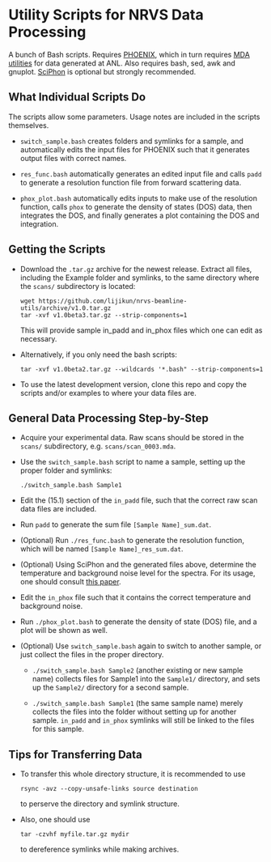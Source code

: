 # Utility Scripts for NRVS Data Processing

A bunch of Bash scripts. Requires [PHOENIX](https://www.nrixs.com/products.html), which in turn requires [MDA utilities](https://epics.anl.gov/bcda/mdautils/) for data generated at ANL. Also requires bash, sed, awk and gnuplot. [SciPhon](https://originslab.uchicago.edu/Software-and-Facilities) is optional but strongly recommended.

## What Individual Scripts Do

The scripts allow some parameters. Usage notes are included in the scripts themselves.

* `switch_sample.bash` creates folders and symlinks for a sample, and automatically edits the input files for PHOENIX such that it generates output files with correct names.

* `res_func.bash` automatically generates an edited input file and calls `padd` to generate a resolution function file from forward scattering data.

* `phox_plot.bash` automatically edits inputs to make use of the resolution function, calls `phox` to generate the density of states (DOS) data, then integrates the DOS, and finally generates a plot containing the DOS and integration.

## Getting the Scripts

* Download the `.tar.gz` archive for the newest release. Extract all files, including the Example folder and symlinks, to the same directory where the `scans/` subdirectory is located:

    ```
    wget https://github.com/lijikun/nrvs-beamline-utils/archive/v1.0.tar.gz
    tar -xvf v1.0beta3.tar.gz --strip-components=1
    ```
    
  This will provide sample in_padd and in_phox files which one can edit as necessary.
  
* Alternatively, if you only need the bash scripts:

    ```tar -xvf v1.0beta2.tar.gz --wildcards '*.bash" --strip-components=1```
    
* To use the latest development version, clone this repo and copy the scripts and/or examples to where your data files are.

## General Data Processing Step-by-Step

* Acquire your experimental data. Raw scans should be stored in the `scans/` subdirectory, e.g. `scans/scan_0003.mda`.

* Use the `switch_sample.bash` script to name a sample, setting up the proper folder and symlinks:

    ```./switch_sample.bash Sample1```

* Edit the (15.1) section of the `in_padd` file, such that the correct raw scan data files are included.

* Run `padd` to generate the sum file `[Sample Name]_sum.dat`.

* (Optional) Run `./res_func.bash` to generate the resolution function, which will be named `[Sample Name]_res_sum.dat`.

* (Optional) Using SciPhon and the generated files above, determine the temperature and background noise level for the spectra. For its usage, one should consult [this paper](https://journals.iucr.org/s/issues/2018/05/00/fv5085/).

* Edit the `in_phox` file such that it contains the correct temperature and background noise.

* Run `./phox_plot.bash` to generate the density of state (DOS) file, and a plot will be shown as well.

* (Optional) Use `switch_sample.bash` again to switch to another sample, or just collect the files in the proper directory.

  * `./switch_sample.bash Sample2` (another existing or new sample name) collects files for Sample1 into the `Sample1/` directory, and sets up the `Sample2/` directory for a second sample.

  * `./switch_sample.bash Sample1` (the same sample name) merely collects the files into the folder without setting up for another sample. `in_padd` and `in_phox` symlinks will still be linked to the files for this sample.

## Tips for Transferring Data

* To transfer this whole directory structure, it is recommended to use
    
    ```rsync -avz --copy-unsafe-links source destination``` 
    
    to perserve the directory and symlink structure. 
    
* Also, one should use
    
    ```tar -czvhf myfile.tar.gz mydir``` 
    
    to dereference symlinks while making archives.
